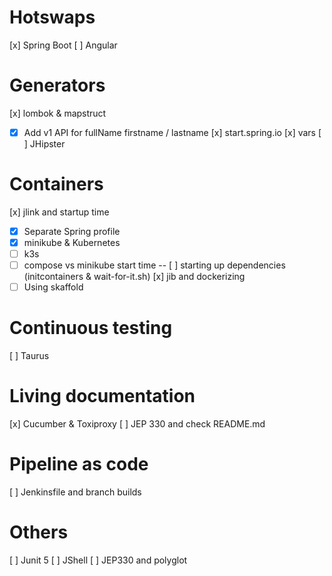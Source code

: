 # Hotswaps
[x] Spring Boot
[ ] Angular

# Generators
[x] lombok & mapstruct
- [x] Add v1 API for fullName firstname / lastname
[x] start.spring.io
[x] vars
[ ] JHipster

# Containers
[x] jlink and startup time
- [x] Separate Spring profile
- [x] minikube & Kubernetes
- [ ] k3s
- [ ] compose vs minikube start time
-- [ ] starting up dependencies (initcontainers & wait-for-it.sh)
[x] jib and dockerizing
- [ ] Using skaffold

# Continuous testing
[ ] Taurus

# Living documentation
[x] Cucumber & Toxiproxy
[ ] JEP 330 and check README.md

# Pipeline as code
[ ] Jenkinsfile and branch builds

# Others
[ ] Junit 5
[ ] JShell
[ ] JEP330 and polyglot